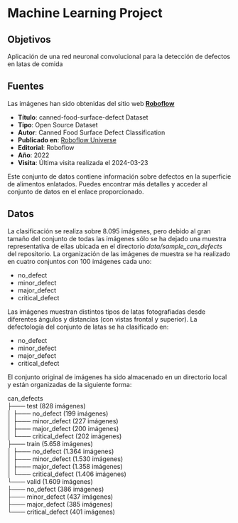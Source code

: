 # Machine Learning Project

## Objetivos
Aplicación de una red neuronal convolucional para la detección de defectos en latas de comida

## Fuentes
Las imágenes han sido obtenidas del sitio web [**Roboflow**](https://roboflow.com/)
- **Título**: canned-food-surface-defect Dataset
- **Tipo**: Open Source Dataset
- **Autor**: Canned Food Surface Defect Classification
- **Publicado en**: [Roboflow Universe](https://universe.roboflow.com/canned-food-surface-defect-classification/canned-food-surface-defect)
- **Editorial**: Roboflow
- **Año**: 2022
- **Visita**: Última visita realizada el 2024-03-23

Este conjunto de datos contiene información sobre defectos en la superficie de alimentos enlatados. Puedes encontrar más detalles y acceder al conjunto de datos en el enlace proporcionado.

## Datos
La clasificación se realiza sobre 8.095 imágenes, pero debido al gran tamaño del conjunto de todas las imágenes sólo se ha dejado una muestra representativa de ellas ubicada en el directorio *data/sample_can_defects* del repositorio. La organización de las imágenes de muestra se ha realizado en cuatro conjuntos con 100 imágenes cada uno:
- no_defect
- minor_defect
- major_defect
- critical_defect

Las imágenes muestran distintos tipos de latas fotografiadas desde diferentes ángulos y distancias (con vistas frontal y superior). La defectología del conjunto de latas se ha clasificado en:
- no_defect
- minor_defect
- major_defect
- critical_defect 

El conjunto original de imágenes ha sido almacenado en un directorio local y están organizadas de la siguiente forma:

can_defects<br>
├─── test (828 imágenes)<br>
│   ├─── no_defect (199 imágenes)<br>
│   ├─── minor_defect (227 imágenes)<br>
│   ├─── major_defect (200 imágenes)<br>
│   └─── critical_defect (202 imágenes)<br>
├─── train (5.658 imágenes)<br>
│   ├─── no_defect (1.364 imágenes)<br>
│   ├─── minor_defect (1.530 imágenes)<br>
│   ├─── major_defect (1.358 imágenes)<br>
│   └─── critical_defect (1.406 imágenes)<br>
└─── valid (1.609 imágenes)<br>
    ├─── no_defect (386 imágenes)<br>
    ├─── minor_defect (437 imágenes)<br>
    ├─── major_defect (385 imágenes)<br>
    └─── critical_defect (401 imágenes)<br>

